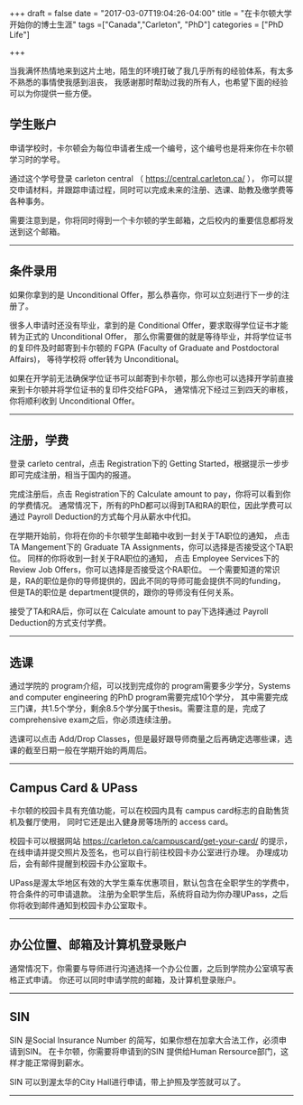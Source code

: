 +++
draft = false
date = "2017-03-07T19:04:26-04:00"
title = "在卡尔顿大学开始你的博士生涯"
tags =["Canada","Carleton", "PhD"]
categories = ["PhD Life"]

+++

当我满怀热情地来到这片土地，陌生的环境打破了我几乎所有的经验体系，有太多不熟悉的事情使我感到沮丧，
我感谢那时帮助过我的所有人，也希望下面的经验可以为你提供一些方便。


## 学生账户

申请学校时，卡尔顿会为每位申请者生成一个编号，这个编号也是将来你在卡尔顿学习时的学号。

通过这个学号登录 carleton central （ https://central.carleton.ca/ ），
你可以提交申请材料，并跟踪申请过程，同时可以完成未来的注册、选课、助教及缴学费等各种事务。

需要注意到是，你将同时得到一个卡尔顿的学生邮箱，之后校内的重要信息都将发送到这个邮箱。


---
## 条件录用

如果你拿到的是 Unconditional Offer，那么恭喜你，你可以立刻进行下一步的注册了。

很多人申请时还没有毕业，拿到的是 Conditional Offer，要求取得学位证书才能转为正式的 Unconditional Offer，
那么你需要做的就是等待毕业，并将学位证书的复印件及时邮寄到卡尔顿的 FGPA (Faculty of Graduate and Postdoctoral Affairs)，
等待学校将 offer转为 Unconditional。

如果在开学前无法确保学位证书可以邮寄到卡尔顿，那么你也可以选择开学前直接来到卡尔顿并将学位证书的复印件交给FGPA，
通常情况下经过三到四天的审核，你将顺利收到 Unconditional Offer。


---
## 注册，学费


登录 carleto central，点击 Registration下的 Getting Started，根据提示一步步即可完成注册，相当于国内的报道。

完成注册后，点击 Registration下的 Calculate amount to pay，你将可以看到你的学费情况。
通常情况下，所有的PhD都可以得到TA和RA的职位，因此学费可以通过 Payroll Deduction的方式每个月从薪水中代扣。

在学期开始前，你将在你的卡尔顿学生邮箱中收到一封关于TA职位的通知，
点击 TA Mangement下的 Graduate TA Assignments，你可以选择是否接受这个TA职位。
同样的你将收到一封关于RA职位的通知，
点击 Employee Services下的 Review Job Offers，你可以选择是否接受这个RA职位。
一个需要知道的常识是，RA的职位是你的导师提供的，因此不同的导师可能会提供不同的funding，
但是TA的职位是 department提供的，跟你的导师没有任何关系。

接受了TA和RA后，你可以在 Calculate amount to pay下选择通过 Payroll Deduction的方式支付学费。


---
## 选课

通过学院的 program介绍，可以找到完成你的 program需要多少学分，Systems and computer engineering 的PhD program需要完成10个学分，
其中需要完成三门课，共1.5个学分，剩余8.5个学分属于thesis。需要注意的是，完成了 comprehensive exam之后，你必须连续注册。

选课可以点击 Add/Drop Classes，但是最好跟导师商量之后再确定选哪些课，选课的截至日期一般在学期开始的两周后。


---
## Campus Card & UPass

卡尔顿的校园卡具有充值功能，可以在校园内具有 campus card标志的自助售货机及餐厅使用，
同时它还是出入健身房等场所的 access card。

校园卡可以根据网站 https://carleton.ca/campuscard/get-your-card/ 的提示，在线申请并提交照片及签名，也可以自行前往校园卡办公室进行办理。
办理成功后，会有邮件提醒到校园卡办公室取卡。

UPass是渥太华地区有效的大学生乘车优惠项目，默认包含在全职学生的学费中，符合条件的可申请退款。
注册为全职学生后，系统将自动为你办理UPass，之后你将收到邮件通知到校园卡办公室取卡。

---
## 办公位置、邮箱及计算机登录账户

通常情况下，你需要与导师进行沟通选择一个办公位置，之后到学院办公室填写表格正式申请。
你还可以同时申请学院的邮箱，及计算机登录账户。

---
## SIN

SIN 是Social Insurance Number 的简写，如果你想在加拿大合法工作，必须申请到SIN。
在卡尔顿，你需要将申请到的SIN 提供给Human Rersource部门，这样才能正常得到薪水。

SIN 可以到渥太华的City Hall进行申请，带上护照及学签就可以了。


---

